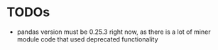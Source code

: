 # TODOs

- pandas version must be 0.25.3 right now, as there is a lot of miner module
  code that used deprecated functionality
